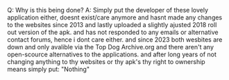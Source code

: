 Q: Why is this being done? 
A: Simply put the developer of these lovely application either, doesnt exist/care anymore and hasnt made any changes to the websites since 2013 and lastly uploaded a slightly ajusted 2018 roll out version of the apk.
and has not responded to any emails or alternative contact forums, hence i dont care either. and since 2023 both wesbites are down and only avalible via the Top Dog Archive.org and there aren't any open-scource alternatives to the applications.
and after long years of not changing anything to thy websites or thy apk's thy right to ownership means simply put: "Nothing"
